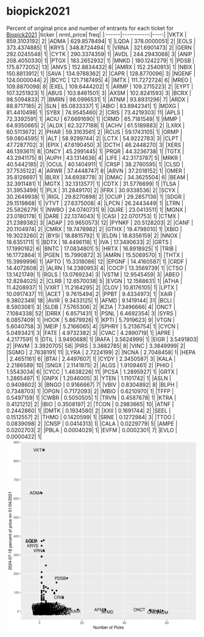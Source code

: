 # biopick2021
Percent of original price and number of entrants for each ticket for [Biopick2021](https://twitter.com/hashtag/Biopick2021)
|ticker |  nrml_price| freq|
|:------|-----------:|----:|
|VKTX   | 859.3103192|    2|
|ADMA   | 629.8578494|    1|
|LQDA   | 378.0000051|    2|
|EOLS   | 373.4374885|    1|
|KRYS   | 348.8724494|    1|
|VRNA   | 321.6901473|    2|
|GERN   | 292.0245548|    1|
|CYTK   | 290.3374359|    1|
|AVDL   | 244.2943068|    3|
|ANIP   | 208.4050330|    1|
|PTGX   | 183.2652932|    1|
|MNKD   | 180.1242279|    1|
|PDSB   | 175.8772052|   13|
|ANVS   | 152.8834432|    8|
|AMRX   | 152.2540913|    1|
|NBIX   | 150.8813912|    1|
|SAVA   | 134.9788362|    2|
|CAPR   | 128.8770096|    3|
|NGENF  | 124.0000044|    2|
|BCYC   | 121.7187495|    4|
|IMTX   | 111.7272724|    6|
|MREO   | 109.8870098|    8|
|EXEL   | 109.6444202|    1|
|ARMP   | 109.2715223|    2|
|EYPT   | 107.3251923|    1|
|ABUS   | 103.8461501|    3|
|AXSM   | 102.8241593|    3|
|BCRX   |  98.5094833|    7|
|BMRN   |  98.0996531|    1|
|ATNM   |  93.8931296|    7|
|ARDX   |  88.8717185|    2|
|SLN    |  85.0833337|    1|
|ABIO   |  83.8942341|    1|
|MDXG   |  81.4410498|    1|
|SYBX   |  74.9545460|    2|
|CRIS   |  73.4219303|   11|
|APLS   |  72.3392591|    1|
|ACIU   |  67.6691690|    1|
|CRMD   |  65.7181549|    1|
|IMMP   |  64.9350665|    2|
|ALDX   |  62.3277188|    1|
|ACHV   |  61.5189883|    2|
|LXRX   |  60.5113672|    2|
|PHAR   |  59.3163561|    2|
|RCUS   |  59.1743105|    1|
|ORMP   |  59.0804595|    1|
|ALT    |  58.9299744|    2|
|LCTX   |  54.9222783|    3|
|CLPT   |  47.7287702|    3|
|EPIX   |  47.6190450|    3|
|DCTH   |  46.2448270|    3|
|XERS   |  46.1393611|    8|
|ONCY   |  45.2991445|    1|
|PRQR   |  44.3236738|    1|
|TGTX   |  43.2941175|    8|
|AUPH   |  43.1314636|    4|
|LIFE   |  42.3173787|    5|
|MRKR   |  40.5442185|    2|
|OCUL   |  40.1404911|    1|
|CRSP   |  38.2760595|    1|
|CLSD   |  37.7535122|    4|
|ARWR   |  37.4448747|    8|
|ARVN   |  37.2018152|    1|
|OMER   |  35.8126697|    1|
|BLRX   |  34.6938778|    3|
|DMAC   |  34.3625504|    6|
|BEAM   |  32.3911481|    1|
|MGTX   |  32.1313577|    1|
|CDTX   |  31.5776699|    1|
|TLSA   |  31.3953499|    1|
|PLX    |  31.2849170|    2|
|IFRX   |  30.9338536|    2|
|SCYX   |  30.2649938|    1|
|RIGL   |  29.8270898|    2|
|OCUP   |  29.2857136|    1|
|SDGR   |  29.1519868|    1|
|VTVT   |  27.6375008|    4|
|LPCN   |  26.2443449|    1|
|LTRN   |  25.5826279|    1|
|NWBO   |  24.0740731|    9|
|QURE   |  23.0413511|    1|
|MGNX   |  23.0180178|    1|
|DARE   |  22.1374043|    1|
|CASI   |  22.0701753|    1|
|CTMX   |  21.2389382|    3|
|ADAP   |  20.9650573|   12|
|PYNKF  |  20.5128203|    2|
|CANF   |  20.1104974|    2|
|CMRX   |  19.7478982|    2|
|GTHX   |  19.4798010|    1|
|XBIO   |  19.3023260|    2|
|BYSI   |  18.8815792|    1|
|ELDN   |  18.8356159|    2|
|NNOX   |  18.6351711|    1|
|BDTX   |  18.4496118|    1|
|IVA    |  17.3490633|    2|
|GRTS   |  17.1990162|    6|
|BNTC   |  17.0834801|    5|
|HRTX   |  16.8918925|    1|
|TRIB   |  16.1772864|    1|
|PGEN   |  15.7990872|    3|
|AMRN   |  15.5069570|    1|
|THTX   |  15.3999996|    1|
|APTO   |  15.3318086|   12|
|EPGNF  |  14.4160587|    1|
|CRDF   |  14.4072608|    2|
|ALRN   |  14.2380953|    4|
|COCP   |  13.3569739|    1|
|CTSO   |  13.1421749|    1|
|RGLS   |  13.0769234|    3|
|VSTM   |  12.9545459|    3|
|ABEO   |  12.8284025|    2|
|CLRB   |  12.6570038|    5|
|EVGN   |  12.1568631|    1|
|ATHA   |  11.4208937|    1|
|VXRT   |  11.2164295|    2|
|CLOV   |  10.8176105|    1|
|LPTX   |  10.0917437|   11|
|ACET   |   9.7615494|    2|
|PPBT   |   9.4334973|    1|
|XAIR   |   9.3802349|   18|
|AVIR   |   9.3433125|    1|
|AFMD   |   9.1419144|   31|
|BCLI   |   8.5903081|    3|
|SLDB   |   7.5765306|    2|
|KZIA   |   7.3496666|    4|
|ONCT   |   7.1084338|   52|
|DRRX   |   6.8571431|    1|
|PSNL   |   6.4692354|    3|
|SYRS   |   6.0857409|    1|
|HOOK   |   5.8679926|    1|
|KPTI   |   5.7919623|    9|
|VTGN   |   5.6040758|    3|
|MEIP   |   5.2166065|    4|
|SPHRY  |   5.2136754|    1|
|CYCN   |   5.0493421|    3|
|FATE   |   4.9732382|    3|
|CVAC   |   4.2890719|    1|
|APRE   |   4.2177591|    1|
|DTIL   |   3.9490688|    1|
|RAFA   |   3.5624999|    1|
|EIGR   |   3.5491803|    2|
|PAVM   |   3.3920705|   58|
|PIRS   |   3.3882785|    8|
|VINC   |   3.3849999|    2|
|SGMO   |   2.7638191|   11|
|LYRA   |   2.7224199|    2|
|NCNA   |   2.7048458|    1|
|HEPA   |   2.4651161|    6|
|BTAI   |   2.4497607|    1|
|CYDY   |   2.3450587|    3|
|KALA   |   2.2186589|   10|
|SNGX   |   2.1141975|    2|
|ALGS   |   1.9109461|    2|
|PHIO   |   1.5543034|    6|
|CYCC   |   1.4638226|   11|
|PCSA   |   1.2895927|    1|
|GRTX   |   1.2865497|    1|
|GNPX   |   1.2046005|    3|
|YTEN   |   1.1101742|    1|
|ASLN   |   0.9408602|    3|
|BNGO   |   0.9166667|    7|
|VBIV   |   0.8304892|    8|
|BLPH   |   0.7348703|    1|
|OPGN   |   0.7172093|    2|
|MBIO   |   0.6210970|    1|
|TFFP   |   0.5497159|    1|
|CWBR   |   0.5050505|    1|
|TRVN   |   0.4587678|    1|
|KTRA   |   0.4121212|    2|
|IBIO   |   0.3508197|    2|
|TCON   |   0.2983665|   10|
|ATNF   |   0.2442860|    1|
|DMTK   |   0.1934580|    2|
|XXII   |   0.1691744|    2|
|SEEL   |   0.1512557|    2|
|THMO   |   0.1420599|    1|
|SRNE   |   0.1272984|    3|
|TTOO   |   0.0839098|    2|
|CNSP   |   0.0414313|    1|
|CALA   |   0.0229779|    5|
|AMPE   |   0.0202703|    2|
|PBLA   |   0.0004029|    1|
|EVFM   |   0.0002301|    7|
|EVLO   |   0.0000422|    1|
![retvspicks](biopicks.png?raw=true)
